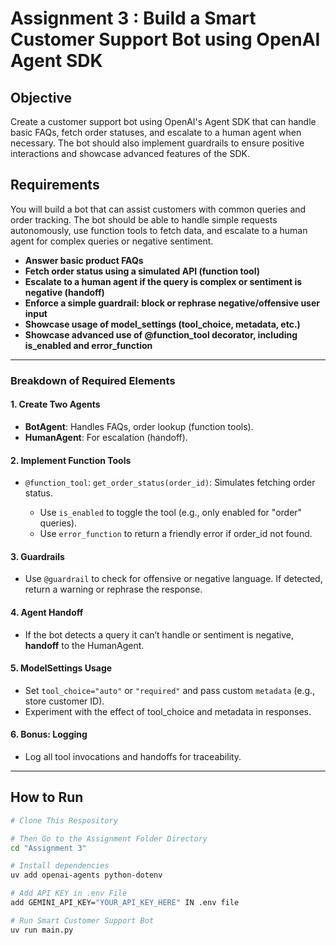# Assignment 3 : **Build a Smart Customer Support Bot using OpenAI Agent SDK**

## Objective
Create a customer support bot using OpenAI's Agent SDK that can handle basic FAQs, fetch order statuses, and escalate to a human agent when necessary. The bot should also implement guardrails to ensure positive interactions and showcase advanced features of the SDK.

## Requirements
You will build a bot that can assist customers with common queries and order tracking. The bot should be able to handle simple requests autonomously, use function tools to fetch data, and escalate to a human agent for complex queries or negative sentiment.

* **Answer basic product FAQs**
* **Fetch order status using a simulated API (function tool)**
* **Escalate to a human agent if the query is complex or sentiment is negative (handoff)**
* **Enforce a simple guardrail: block or rephrase negative/offensive user input**
* **Showcase usage of model\_settings (tool\_choice, metadata, etc.)**
* **Showcase advanced use of @function\_tool decorator, including is\_enabled and error\_function**

---

### **Breakdown of Required Elements**

#### 1. **Create Two Agents**

* **BotAgent**: Handles FAQs, order lookup (function tools).
* **HumanAgent**: For escalation (handoff).

#### 2. **Implement Function Tools**

* `@function_tool`: `get_order_status(order_id)`: Simulates fetching order status.

  * Use `is_enabled` to toggle the tool (e.g., only enabled for "order" queries).
  * Use `error_function` to return a friendly error if order\_id not found.

#### 3. **Guardrails**

* Use `@guardrail` to check for offensive or negative language. If detected, return a warning or rephrase the response.

#### 4. **Agent Handoff**

* If the bot detects a query it can’t handle or sentiment is negative, **handoff** to the HumanAgent.

#### 5. **ModelSettings Usage**

* Set `tool_choice="auto"` or `"required"` and pass custom `metadata` (e.g., store customer ID).
* Experiment with the effect of tool\_choice and metadata in responses.

#### 6. **Bonus: Logging**

* Log all tool invocations and handoffs for traceability.

---

## How to Run
```bash
# Clone This Respository

# Then Go to the Assignment Folder Directory
cd "Assignment 3"

# Install dependencies
uv add openai-agents python-dotenv

# Add API KEY in .env File
add GEMINI_API_KEY="YOUR_API_KEY_HERE" IN .env file 

# Run Smart Customer Support Bot
uv run main.py
